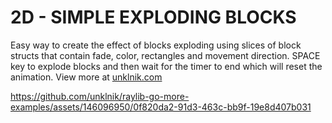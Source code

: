 
# 2D - SIMPLE EXPLODING BLOCKS

Easy way to create the effect of blocks exploding using slices of block structs that contain fade, color, rectangles and movement direction. SPACE key to explode blocks and then wait for the timer to end which will reset the animation. View more at [unklnik.com](https://unklnik.com/posts/2d-exploding-blocks/)

https://github.com/unklnik/raylib-go-more-examples/assets/146096950/0f820da2-91d3-463c-bb9f-19e8d407b031
